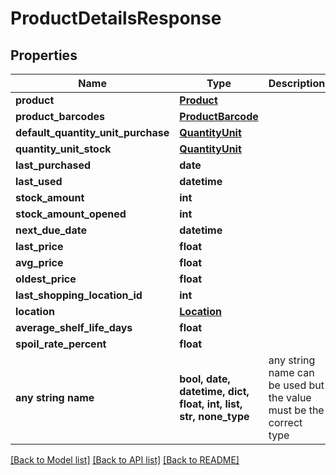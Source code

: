 # ProductDetailsResponse


## Properties
Name | Type | Description | Notes
------------ | ------------- | ------------- | -------------
**product** | [**Product**](Product.md) |  | [optional] 
**product_barcodes** | [**ProductBarcode**](ProductBarcode.md) |  | [optional] 
**default_quantity_unit_purchase** | [**QuantityUnit**](QuantityUnit.md) |  | [optional] 
**quantity_unit_stock** | [**QuantityUnit**](QuantityUnit.md) |  | [optional] 
**last_purchased** | **date** |  | [optional] 
**last_used** | **datetime** |  | [optional] 
**stock_amount** | **int** |  | [optional] 
**stock_amount_opened** | **int** |  | [optional] 
**next_due_date** | **datetime** |  | [optional] 
**last_price** | **float** |  | [optional] 
**avg_price** | **float** |  | [optional] 
**oldest_price** | **float** |  | [optional] 
**last_shopping_location_id** | **int** |  | [optional] 
**location** | [**Location**](Location.md) |  | [optional] 
**average_shelf_life_days** | **float** |  | [optional] 
**spoil_rate_percent** | **float** |  | [optional] 
**any string name** | **bool, date, datetime, dict, float, int, list, str, none_type** | any string name can be used but the value must be the correct type | [optional]

[[Back to Model list]](../README.md#documentation-for-models) [[Back to API list]](../README.md#documentation-for-api-endpoints) [[Back to README]](../README.md)


